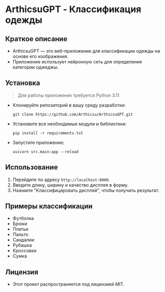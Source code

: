 # ArthicsuGPT - Классификация одежды

## Краткое описание
- ArthicsuGPT — это веб-приложение для классификации одежды на основе его изображения. 
- Приложение использует нейронную сеть для определения категории оджеджы.<br>


## Установка
> Для работы приложения требуется Python 3.11
- Клонируйте репозиторий в вашу среду разработки:
	```
	git clone https://github.com/Arthicsu/ArthicsuGPT.git
	```
- Установите все необходимые модули и библиотеки:
	```
	pip install -r requirements.txt
	```
- Запустите приложение:
	```
	uvicorn src.main:app --reload
	```

## Использование
1. Перейдите по адресу `http://localhost:8000`.
2. Введите длину, ширину и качество дисплея в форму.
3. Нажмите "Классифицировать дисплей", чтобы получить результат.

## Примеры классификации
- Футболка
- Брюки
- Платье
- Пальто
- Сандалии
- Рубашка
- Кроссовки
- Сумка


## Лицензия
- Этот проект распространяется под лицензией MIT.

